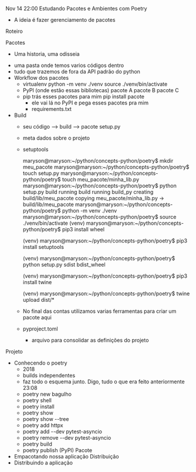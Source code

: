 Nov 14 22:00
Estudando Pacotes e Ambientes com Poetry

 - A ideia é fazer gerenciamento de pacotes

Roteiro

Pacotes
 - Uma historia, uma odisseia
 *  uma pasta onde temos varios códigos dentro
 *  tudo que trazemos de fora da API padrão do python
 *  Workflow dos pacotes
    *   virtualenv
        python -m venv ./venv
        source ./venv/bin/activate
    *   PyPI (onde estão essas bibliotecas)
        pacote A
        pacote B
        pacote C
    *   pip trás esses pacotes para mim
        pip install pacote
        - ele vai lá no PyPI e pega esses pacotes pra mim
        - requirements.txt
 *  Build
    *   seu código --> build --> pacote
    setup.py
    *   meta dados sobre o projeto
    *   setuptools

        maryson@maryson:~/python/concepts-python/poetry$ mkdir meu_pacote
        maryson@maryson:~/python/concepts-python/poetry$ touch setup.py
        maryson@maryson:~/python/concepts-python/poetry$ touch meu_pacote/minha_lib.py
        maryson@maryson:~/python/concepts-python/poetry$ python setup.py build
        running build
        running build_py
        creating build/lib/meu_pacote
        copying meu_pacote/minha_lib.py -> build/lib/meu_pacote
        maryson@maryson:~/python/concepts-python/poetry$ python -m venv ./venv
        maryson@maryson:~/python/concepts-python/poetry$ source ./venv/bin/activate
        (venv) maryson@maryson:~/python/concepts-python/poetry$ pip3 install wheel
        

        (venv) maryson@maryson:~/python/concepts-python/poetry$ pip3 install setuptools
        
        (venv) maryson@maryson:~/python/concepts-python/poetry$ python setup.py sdist bdist_wheel
        
        (venv) maryson@maryson:~/python/concepts-python/poetry$ pip3 install twine
        
        (venv) maryson@maryson:~/python/concepts-python/poetry$ twine upload dist/*

    *   No final das contas utilizamos varias ferramentas para criar um pacote aqui
    *   pyproject.toml
        - arquivo para consolidar as definições do projeto
    

Projeto
 - Conhecendo o poetry
    * 2018
    * builds independentes
    * faz todo o esquema junto. Digo, tudo o que era feito anteriormente
    23:08
    - poetry new bagulho
    - poetry shell
    - poetry install
    - poetry show
    - poetry show --tree
    - poetry add httpx
    - poetry add --dev pytest-asyncio
    - poetry remove --dev pytest-asyncio
    - poetry build
    - poetry publish (PyPI)
Pacote
 - Empacotando nossa aplicação
Distribuição
 - Distribuindo a aplicação